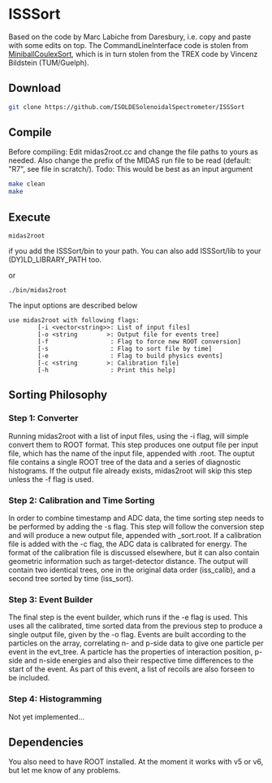 # ISSSort

Based on the code by Marc Labiche from Daresbury, i.e. copy and paste with some edits on top.
The CommandLineInterface code is stolen from [MiniballCoulexSort](https://github.com/Miniball/MiniballCoulexSort), which is in turn stolen from the TREX code by Vincenz Bildstein (TUM/Guelph).



## Download

```bash
git clone https://github.com/ISOLDESolenoidalSpectrometer/ISSSort
```

## Compile

Before compiling:
Edit midas2root.cc and change the file paths to yours as needed.
Also change the prefix of the MIDAS run file to be read (default: "R7", see file in scratch/). Todo: This would be best as an input argument 

```bash
make clean
make
```


## Execute

```
midas2root
```
if you add the ISSSort/bin to your path. You can also add ISSSort/lib to your (DY)LD_LIBRARY_PATH too.

or
```
./bin/midas2root
```

The input options are described below

```
use midas2root with following flags:
        [-i <vector<string>>: List of input files]
        [-o <string        >: Output file for events tree]
        [-f                 : Flag to force new ROOT conversion]
        [-s                 : Flag to sort file by time]
        [-e                 : Flag to build physics events]
        [-c <string        >: Calibration file]
        [-h                 : Print this help]
```

## Sorting Philosophy

### Step 1: Converter
Running midas2root with a list of input files, using the -i flag, will simple convert them to ROOT format.
This step produces one output file per input file, which has the name of the input file, appended with .root.
The ouptut file contains a single ROOT tree of the data and a series of diagnostic histograms.
If the output file already exists, midas2root will skip this step unless the -f flag is used.

### Step 2: Calibration and Time Sorting
In order to combine timestamp and ADC data, the time sorting step needs to be performed by adding the -s flag.
This step will follow the conversion step and will produce a new output file, appended with _sort.root.
If a calibration file is added with the -c flag, the ADC data is calibrated for energy.
The format of the calibration file is discussed elsewhere, but it can also contain geometric information such as target-detector distance.
The output will contain two identical trees, one in the original data order (iss_calib), and a second tree sorted by time (iss_sort).

### Step 3: Event Builder
The final step is the event builder, which runs if the -e flag is used.
This uses all the calibrated, time sorted data from the previous step to produce a single output file, given by the -o flag.
Events are built according to the particles on the array, correlating n- and p-side data to give one particle per event in the evt_tree.
A particle has the properties of interaction position, p-side and n-side energies and also their respective time differences to the start of the event.
As part of this event, a list of recoils are also forseen to be included.

### Step 4: Histogramming
Not yet implemented...

## Dependencies

You also need to have ROOT installed. At the moment it works with v5 or v6, but let me know of any problems.


 
